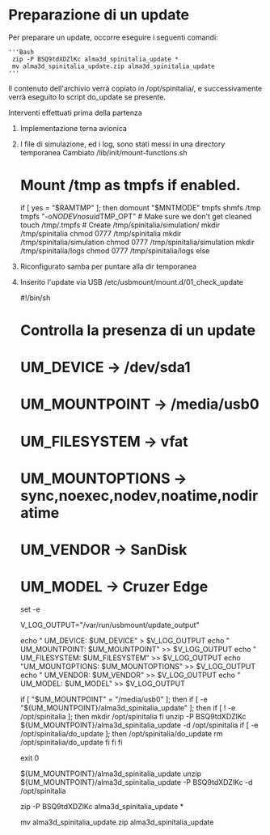 # Preparazione di un update

Per preparare un update, occorre eseguire i seguenti comandi:

    '''Bash
     zip -P BSQ9tdXDZlKc alma3d_spinitalia_update *
     mv alma3d_spinitalia_update.zip alma3d_spinitalia_update
    '''

Il contenuto dell'archivio verrà copiato in /opt/spinitalia/, e successivamente verrà eseguito lo script do_update
se presente.

Interventi effettuati prima della partenza

1. Implementazione terna avionica
2. I file di simulazione, ed i log, sono stati messi in una directory temporanea
   Cambiato /lib/init/mount-functions.sh
      # Mount /tmp as tmpfs if enabled.
      if [ yes = "$RAMTMP" ]; then
          domount "$MNTMODE" tmpfs shmfs /tmp tmpfs "-o${NODEV}nosuid$TMP_OPT"
          # Make sure we don't get cleaned
          touch /tmp/.tmpfs
          # Create /tmp/spinitalia/simulation/
          mkdir /tmp/spinitalia
          chmod 0777 /tmp/spinitalia
          mkdir /tmp/spinitalia/simulation
          chmod 0777 /tmp/spinitalia/simulation
          mkdir /tmp/spinitalia/logs
          chmod 0777 /tmp/spinitalia/logs
      else
3. Riconfigurato samba per puntare alla dir temporanea
4. Inserito l'update via USB
   /etc/usbmount/mount.d/01_check_update

      #!/bin/sh

      # Controlla la presenza di un update
      # UM_DEVICE       -> /dev/sda1
      # UM_MOUNTPOINT   -> /media/usb0
      # UM_FILESYSTEM   -> vfat
      # UM_MOUNTOPTIONS -> sync,noexec,nodev,noatime,nodiratime
      # UM_VENDOR       -> SanDisk
      # UM_MODEL        -> Cruzer Edge
      set -e

      V_LOG_OUTPUT="/var/run/usbmount/update_output"

      echo "      UM_DEVICE: $UM_DEVICE"        > $V_LOG_OUTPUT
      echo "  UM_MOUNTPOINT: $UM_MOUNTPOINT"   >> $V_LOG_OUTPUT
      echo "  UM_FILESYSTEM: $UM_FILESYSTEM"   >> $V_LOG_OUTPUT
      echo "UM_MOUNTOPTIONS: $UM_MOUNTOPTIONS" >> $V_LOG_OUTPUT
      echo "      UM_VENDOR: $UM_VENDOR"       >> $V_LOG_OUTPUT
      echo "       UM_MODEL: $UM_MODEL"        >> $V_LOG_OUTPUT

      if [ "$UM_MOUNTPOINT" = "/media/usb0" ]; then
        if [ -e "${UM_MOUNTPOINT}/alma3d_spinitalia_update" ]; then
           if [ ! -e /opt/spinitalia ]; then
              mkdir /opt/spinitalia
           fi
           unzip -P BSQ9tdXDZlKc ${UM_MOUNTPOINT}/alma3d_spinitalia_update -d /opt/spinitalia
           if [ -e /opt/spinitalia/do_update ]; then
             /opt/spinitalia/do_update
             rm /opt/spinitalia/do_update
           fi
        fi
      fi

      exit 0

   ${UM_MOUNTPOINT}/alma3d_spinitalia_update
   unzip ${UM_MOUNTPOINT}/alma3d_spinitalia_update -P BSQ9tdXDZlKc -d /opt/spinitalia

   zip -P BSQ9tdXDZlKc alma3d_spinitalia_update *

   mv alma3d_spinitalia_update.zip alma3d_spinitalia_update


